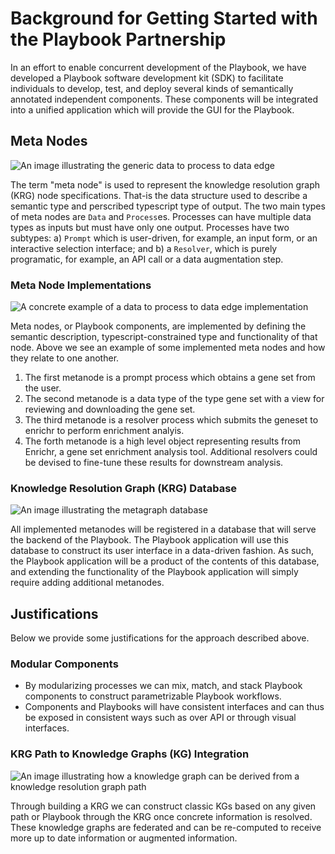 # Background for Getting Started with the Playbook Partnership
In an effort to enable concurrent development of the Playbook, we have developed a Playbook software development kit (SDK) to facilitate individuals to develop, test, and deploy several kinds of semantically annotated independent components. These components will be integrated into a unified application which will provide the GUI for the Playbook.

## Meta Nodes
![An image illustrating the generic data to process to data edge](./figures/process-edge.svg)

The term "meta node" is used to represent the knowledge resolution graph (KRG) node specifications. That-is the data structure used to describe a semantic type and perscribed typescript type of output. The two main types of meta nodes are `Data` and `Process`es. Processes can have multiple data types as inputs but must have only one output. Processes have two subtypes: a) `Prompt` which is user-driven, for example, an input form, or an interactive selection interface; and b) a `Resolver`, which is purely programatic, for example, an API call or a data augmentation step.

### Meta Node Implementations
![A concrete example of a data to process to data edge implementation](./figures/process-edge-impl.svg)

Meta nodes, or Playbook components, are implemented by defining the semantic description, typescript-constrained type and functionality of that node. Above we see an example of some implemented meta nodes and how they relate to one another.

1. The first metanode is a prompt process which obtains a gene set from the user.
2. The second metanode is a data type of the type gene set with a view for reviewing and downloading the gene set.
3. The third metanode is a resolver process which submits the geneset to enrichr to perform enrichment analyis.
4. The forth metanode is a high level object representing results from Enrichr, a gene set enrichment analysis tool. Additional resolvers could be devised to fine-tune these results for downstream analysis.

### Knowledge Resolution Graph (KRG) Database
![An image illustrating the metagraph database](./figures/metagraph-db.svg)

All implemented metanodes will be registered in a database that will serve the backend of the Playbook. The Playbook application will use this database to construct its user interface in a data-driven fashion. As such, the Playbook application will be a product of the contents of this database, and extending the functionality of the Playbook application will simply require adding additional metanodes.

## Justifications
Below we provide some justifications for the approach described above.

### Modular Components
- By modularizing processes we can mix, match, and stack Playbook components to construct parametrizable Playbook workflows.
- Components and Playbooks will have consistent interfaces and can thus be exposed in consistent ways such as over API or through visual interfaces.

### KRG Path to Knowledge Graphs (KG) Integration
![An image illustrating how a knowledge graph can be derived from a knowledge resolution graph path](./figures/krgp-to-kg.svg)

Through building a KRG we can construct classic KGs based on any given path or Playbook through the KRG once concrete information is resolved. These knowledge graphs are federated and can be re-computed to receive more up to date information or augmented information.
